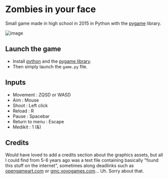 # Zombies in your face
Small game made in high school in 2015 in Python with the [pygame](https://www.pygame.org/) library.

![image](https://user-images.githubusercontent.com/19146183/103818886-9f570300-5069-11eb-8a60-299773ddb608.png)

## Launch the game
- Install [python](https://www.python.org/downloads/) and the [pygame library](https://www.pygame.org/wiki/GettingStarted).
- Then simply launch the `game.py` file.

## Inputs
- Movement : ZQSD or WASD
- Aim : Mouse
- Shoot : Left click
- Reload : R
- Pause : Spacebar
- Return to menu : Escape
- Medikit : 1 (&)

## Credits
Would have loved to add a credits section about the graphics assets, but all I could find from 5-6 years ago was a text file containing basically "found this stuff on the internet", sometimes along deadlinks such as [opengameart.com](http://opengameart.com) or [gmc.yoyogames.com](http://gmc.yoyogames.com)... Uh. Sorry about that.
